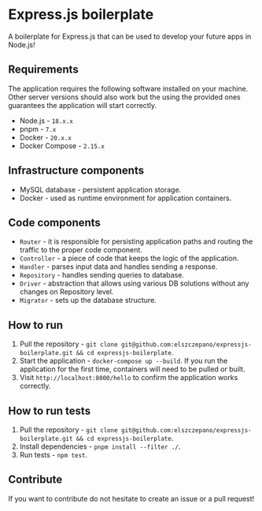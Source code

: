 # Express.js boilerplate

A boilerplate for Express.js that can be used to develop your future apps in Node.js!

## Requirements

The application requires the following software installed on your machine. Other server versions should also work but the using the provided ones guarantees the application will start correctly.

- Node.js - `18.x.x`
- pnpm - `7.x`
- Docker - `20.x.x`
- Docker Compose - `2.15.x`

## Infrastructure components

- MySQL database - persistent application storage.
- Docker - used as runtime environment for application containers.

## Code components

- `Router` - it is responsible for persisting application paths and routing the traffic to the proper code component.
- `Controller` - a piece of code that keeps the logic of the application.
- `Handler` - parses input data and handles sending a response.
- `Repository` - handles sending queries to database.
- `Driver` - abstraction that allows using various DB solutions without any changes on Repository level.
- `Migrator` - sets up the database structure.

## How to run

1. Pull the repository - `git clone git@github.com:elszczepano/expressjs-boilerplate.git && cd expressjs-boilerplate`.
2. Start the application - `docker-compose up --build`. If you run the application for the first time, containers will need to be pulled or built.
3. Visit `http://localhost:8000/hello` to confirm the application works correctly.

## How to run tests

1. Pull the repository - `git clone git@github.com:elszczepano/expressjs-boilerplate.git && cd expressjs-boilerplate`.
2. Install dependencies - `pnpm install --filter ./`.
3. Run tests - `npm test`.

## Contribute

If you want to contribute do not hesitate to create an issue or a pull request!
